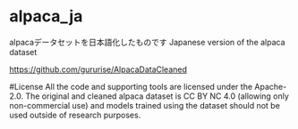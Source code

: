 # alpaca_ja
alpacaデータセットを日本語化したものです
Japanese version of the alpaca dataset

https://github.com/gururise/AlpacaDataCleaned

#License
All the code and supporting tools are licensed under the Apache-2.0. The original and cleaned alpaca dataset is CC BY NC 4.0 (allowing only non-commercial use) and models trained using the dataset should not be used outside of research purposes.

